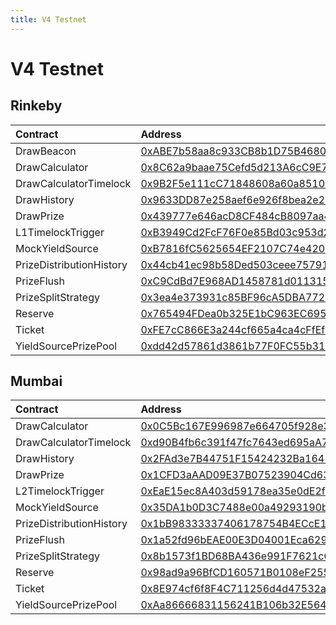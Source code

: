 ```yaml
---
title: V4 Testnet
---
```


# V4 Testnet

## Rinkeby

| Contract | Address | Artifact |
| :--- | :--- | :--- |
| DrawBeacon | [0xABE7b58aa8c933CB8b1D75B4680b2B98b48cFc3E](https://rinkeby.etherscan.io/address/0xABE7b58aa8c933CB8b1D75B4680b2B98b48cFc3E) | [Artifact](https://github.com/pooltogether/v4-testnet/tree/master/deployments/rinkeby/DrawBeacon.json) |
| DrawCalculator | [0x8C62a9baae75Cefd5d213A6cC9E7BacA24512eBE](https://rinkeby.etherscan.io/address/0x8C62a9baae75Cefd5d213A6cC9E7BacA24512eBE) | [Artifact](https://github.com/pooltogether/v4-testnet/tree/master/deployments/rinkeby/DrawCalculator.json) |
| DrawCalculatorTimelock | [0x9B2F5e111cC71848608a60a85106fc271338FaD3](https://rinkeby.etherscan.io/address/0x9B2F5e111cC71848608a60a85106fc271338FaD3) | [Artifact](https://github.com/pooltogether/v4-testnet/tree/master/deployments/rinkeby/DrawCalculatorTimelock.json) |
| DrawHistory | [0x9633DD87e258aef6e926f8bea2e240577796076f](https://rinkeby.etherscan.io/address/0x9633DD87e258aef6e926f8bea2e240577796076f) | [Artifact](https://github.com/pooltogether/v4-testnet/tree/master/deployments/rinkeby/DrawHistory.json) |
| DrawPrize | [0x439777e646acD8CF484cB8097aa4324BcEf99067](https://rinkeby.etherscan.io/address/0x439777e646acD8CF484cB8097aa4324BcEf99067) | [Artifact](https://github.com/pooltogether/v4-testnet/tree/master/deployments/rinkeby/DrawPrize.json) |
| L1TimelockTrigger | [0xB3949Cd2FcF76F0e85Bd03c953d28F9d5b0bFF42](https://rinkeby.etherscan.io/address/0xB3949Cd2FcF76F0e85Bd03c953d28F9d5b0bFF42) | [Artifact](https://github.com/pooltogether/v4-testnet/tree/master/deployments/rinkeby/L1TimelockTrigger.json) |
| MockYieldSource | [0xB7816fC5625654EF2107C74e420925ec00124c1C](https://rinkeby.etherscan.io/address/0xB7816fC5625654EF2107C74e420925ec00124c1C) | [Artifact](https://github.com/pooltogether/v4-testnet/tree/master/deployments/rinkeby/MockYieldSource.json) |
| PrizeDistributionHistory | [0x44cb41ec98b58Ded503ceee75791AF4f4b51c5E9](https://rinkeby.etherscan.io/address/0x44cb41ec98b58Ded503ceee75791AF4f4b51c5E9) | [Artifact](https://github.com/pooltogether/v4-testnet/tree/master/deployments/rinkeby/PrizeDistributionHistory.json) |
| PrizeFlush | [0xC9CdBd7E968AD1458781d01131501B016948B171](https://rinkeby.etherscan.io/address/0xC9CdBd7E968AD1458781d01131501B016948B171) | [Artifact](https://github.com/pooltogether/v4-testnet/tree/master/deployments/rinkeby/PrizeFlush.json) |
| PrizeSplitStrategy | [0x3ea4e373931c85BF96cA5DBA772C68A08E6b167B](https://rinkeby.etherscan.io/address/0x3ea4e373931c85BF96cA5DBA772C68A08E6b167B) | [Artifact](https://github.com/pooltogether/v4-testnet/tree/master/deployments/rinkeby/PrizeSplitStrategy.json) |
| Reserve | [0x765494FDea0b325E1bC963EC695F953Da0859476](https://rinkeby.etherscan.io/address/0x765494FDea0b325E1bC963EC695F953Da0859476) | [Artifact](https://github.com/pooltogether/v4-testnet/tree/master/deployments/rinkeby/Reserve.json) |
| Ticket | [0xFE7cC866E3a244cf665a4ca4cFfEf7aa028Fc88B](https://rinkeby.etherscan.io/address/0xFE7cC866E3a244cf665a4ca4cFfEf7aa028Fc88B) | [Artifact](https://github.com/pooltogether/v4-testnet/tree/master/deployments/rinkeby/Ticket.json) |
| YieldSourcePrizePool | [0xdd42d57861d3861b77F0FC55b31521fa5B2DE257](https://rinkeby.etherscan.io/address/0xdd42d57861d3861b77F0FC55b31521fa5B2DE257) | [Artifact](https://github.com/pooltogether/v4-testnet/tree/master/deployments/rinkeby/YieldSourcePrizePool.json) |

## Mumbai

| Contract | Address | Artifact |
| :--- | :--- | :--- |
| DrawCalculator | [0x0C5Bc167E996987e664705f928e33e138d2f542E](https://explorer-mumbai.maticvigil.com/address/0x0C5Bc167E996987e664705f928e33e138d2f542E) | [Artifact](https://github.com/pooltogether/v4-testnet/tree/master/deployments/mumbai/DrawCalculator.json) |
| DrawCalculatorTimelock | [0xd90B4fb6c391f47fc7643ed695aA77318d23aC3B](https://explorer-mumbai.maticvigil.com/address/0xd90B4fb6c391f47fc7643ed695aA77318d23aC3B) | [Artifact](https://github.com/pooltogether/v4-testnet/tree/master/deployments/mumbai/DrawCalculatorTimelock.json) |
| DrawHistory | [0x2FAd3e7B44751F15424232Ba16414Be72bB2d806](https://explorer-mumbai.maticvigil.com/address/0x2FAd3e7B44751F15424232Ba16414Be72bB2d806) | [Artifact](https://github.com/pooltogether/v4-testnet/tree/master/deployments/mumbai/DrawHistory.json) |
| DrawPrize | [0x1CFD3aAAD09E37B07523904Cd634540923a706df](https://explorer-mumbai.maticvigil.com/address/0x1CFD3aAAD09E37B07523904Cd634540923a706df) | [Artifact](https://github.com/pooltogether/v4-testnet/tree/master/deployments/mumbai/DrawPrize.json) |
| L2TimelockTrigger | [0xEaE15ec8A403d59178ea35e0dE2f818b5E9BA016](https://explorer-mumbai.maticvigil.com/address/0xEaE15ec8A403d59178ea35e0dE2f818b5E9BA016) | [Artifact](https://github.com/pooltogether/v4-testnet/tree/master/deployments/mumbai/L2TimelockTrigger.json) |
| MockYieldSource | [0x35DA1b0D3C7488e00a49293190b1e782a91999Fc](https://explorer-mumbai.maticvigil.com/address/0x35DA1b0D3C7488e00a49293190b1e782a91999Fc) | [Artifact](https://github.com/pooltogether/v4-testnet/tree/master/deployments/mumbai/MockYieldSource.json) |
| PrizeDistributionHistory | [0x1bB98333337406178754B4ECcE125a30a961f1FC](https://explorer-mumbai.maticvigil.com/address/0x1bB98333337406178754B4ECcE125a30a961f1FC) | [Artifact](https://github.com/pooltogether/v4-testnet/tree/master/deployments/mumbai/PrizeDistributionHistory.json) |
| PrizeFlush | [0x1a52fd96bEAE00E3D04001Eca6298F7DA0DbAB4D](https://explorer-mumbai.maticvigil.com/address/0x1a52fd96bEAE00E3D04001Eca6298F7DA0DbAB4D) | [Artifact](https://github.com/pooltogether/v4-testnet/tree/master/deployments/mumbai/PrizeFlush.json) |
| PrizeSplitStrategy | [0x8b1573f1BD68BA436e991F7621cC872E29658E94](https://explorer-mumbai.maticvigil.com/address/0x8b1573f1BD68BA436e991F7621cC872E29658E94) | [Artifact](https://github.com/pooltogether/v4-testnet/tree/master/deployments/mumbai/PrizeSplitStrategy.json) |
| Reserve | [0x98ad9a96BfCD160571B0108eF25537eef5d972Bd](https://explorer-mumbai.maticvigil.com/address/0x98ad9a96BfCD160571B0108eF25537eef5d972Bd) | [Artifact](https://github.com/pooltogether/v4-testnet/tree/master/deployments/mumbai/Reserve.json) |
| Ticket | [0x8E974cf6f8F4C711256d4d47532a0e75AC055b13](https://explorer-mumbai.maticvigil.com/address/0x8E974cf6f8F4C711256d4d47532a0e75AC055b13) | [Artifact](https://github.com/pooltogether/v4-testnet/tree/master/deployments/mumbai/Ticket.json) |
| YieldSourcePrizePool | [0xAa86666831156241B106b32E56447586a33f0b04](https://explorer-mumbai.maticvigil.com/address/0xAa86666831156241B106b32E56447586a33f0b04) | [Artifact](https://github.com/pooltogether/v4-testnet/tree/master/deployments/mumbai/YieldSourcePrizePool.json) |

